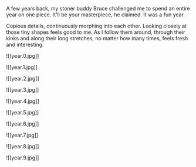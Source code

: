 A few years back, my stoner buddy Bruce challenged me to spend an entire year on one piece. It'll be your masterpiece, he claimed. It was a fun year.

Copious details, continuously morphing into each other. Looking closely at those tiny shapes feels good to me. As I follow them around, through their kinks and along their long stretches, no matter how many times, feels fresh and interesting.

![[year.0.jpg]]

![[year.1.jpg]]

![[year.2.jpg]]

![[year.3.jpg]]

![[year.4.jpg]]

![[year.5.jpg]]

![[year.6.jpg]]

![[year.7.jpg]]

![[year.8.jpg]]

![[year.9.jpg]]
